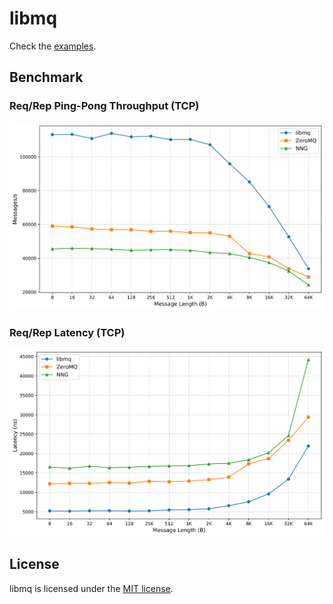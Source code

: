 # libmq

Check the [examples](examples/).

## Benchmark

### Req/Rep Ping-Pong Throughput (TCP)

![Req/Rep Ping-Pong Throughput](assets/req_rep_throughput.svg)

### Req/Rep Latency (TCP)

![Req/Rep Latency](assets/req_rep_latency.svg)

## License

libmq is licensed under the [MIT license](https://opensource.org/license/MIT).
